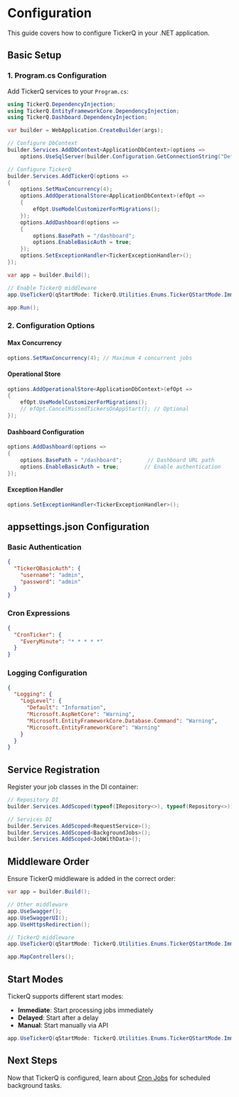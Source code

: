 # Configuration

This guide covers how to configure TickerQ in your .NET application.

## Basic Setup

### 1. Program.cs Configuration

Add TickerQ services to your `Program.cs`:

```csharp
using TickerQ.DependencyInjection;
using TickerQ.EntityFrameworkCore.DependencyInjection;
using TickerQ.Dashboard.DependencyInjection;

var builder = WebApplication.CreateBuilder(args);

// Configure DbContext
builder.Services.AddDbContext<ApplicationDbContext>(options =>
    options.UseSqlServer(builder.Configuration.GetConnectionString("DefaultConnection")));

// Configure TickerQ
builder.Services.AddTickerQ(options =>
{
    options.SetMaxConcurrency(4);
    options.AddOperationalStore<ApplicationDbContext>(efOpt =>
    {
        efOpt.UseModelCustomizerForMigrations();
    });
    options.AddDashboard(options =>
    {
        options.BasePath = "/dashboard";
        options.EnableBasicAuth = true;
    });
    options.SetExceptionHandler<TickerExceptionHandler>();
});

var app = builder.Build();

// Enable TickerQ middleware
app.UseTickerQ(qStartMode: TickerQ.Utilities.Enums.TickerQStartMode.Immediate);

app.Run();
```

### 2. Configuration Options

#### Max Concurrency
```csharp
options.SetMaxConcurrency(4); // Maximum 4 concurrent jobs
```

#### Operational Store
```csharp
options.AddOperationalStore<ApplicationDbContext>(efOpt =>
{
    efOpt.UseModelCustomizerForMigrations();
    // efOpt.CancelMissedTickersOnAppStart(); // Optional
});
```

#### Dashboard Configuration
```csharp
options.AddDashboard(options =>
{
    options.BasePath = "/dashboard";        // Dashboard URL path
    options.EnableBasicAuth = true;        // Enable authentication
});
```

#### Exception Handler
```csharp
options.SetExceptionHandler<TickerExceptionHandler>();
```

## appsettings.json Configuration

### Basic Authentication
```json
{
  "TickerQBasicAuth": {
    "username": "admin",
    "password": "admin"
  }
}
```

### Cron Expressions
```json
{
  "CronTicker": {
    "EveryMinute": "* * * * *"
  }
}
```

### Logging Configuration
```json
{
  "Logging": {
    "LogLevel": {
      "Default": "Information",
      "Microsoft.AspNetCore": "Warning",
      "Microsoft.EntityFrameworkCore.Database.Command": "Warning",
      "Microsoft.EntityFrameworkCore": "Warning"
    }
  }
}
```

## Service Registration

Register your job classes in the DI container:

```csharp
// Repository DI
builder.Services.AddScoped(typeof(IRepository<>), typeof(Repository<>));

// Services DI
builder.Services.AddScoped<RequestService>();
builder.Services.AddScoped<BackgroundJobs>();
builder.Services.AddScoped<JobWithData>();
```

## Middleware Order

Ensure TickerQ middleware is added in the correct order:

```csharp
var app = builder.Build();

// Other middleware
app.UseSwagger();
app.UseSwaggerUI();
app.UseHttpsRedirection();

// TickerQ middleware
app.UseTickerQ(qStartMode: TickerQ.Utilities.Enums.TickerQStartMode.Immediate);

app.MapControllers();
```

## Start Modes

TickerQ supports different start modes:

- **Immediate**: Start processing jobs immediately
- **Delayed**: Start after a delay
- **Manual**: Start manually via API

```csharp
app.UseTickerQ(qStartMode: TickerQ.Utilities.Enums.TickerQStartMode.Immediate);
```

## Next Steps

Now that TickerQ is configured, learn about [Cron Jobs](/docs/cron-jobs) for scheduled background tasks.
